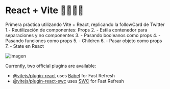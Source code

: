 # React + Vite 💅👩‍💻💛

Primera práctica utilizando Vite + React, replicando la followCard de Twitter
1.-  Reutilización de componentes: Props
2. - Estila contenedor para separaciones y no componentes
3. - Pasando booleanos como props
4. - Pasando funciones como props
5. - Children
6. - Pasar objeto como props
7. - State en React

![imagen](https://github.com/Darigo30/useState-Props-PracticeOne/assets/39928174/7e5b9da5-fd6d-44c1-a6e4-3ec1fa9d0887)


Currently, two official plugins are available:

- [@vitejs/plugin-react](https://github.com/vitejs/vite-plugin-react/blob/main/packages/plugin-react/README.md) uses [Babel](https://babeljs.io/) for Fast Refresh
- [@vitejs/plugin-react-swc](https://github.com/vitejs/vite-plugin-react-swc) uses [SWC](https://swc.rs/) for Fast Refresh
